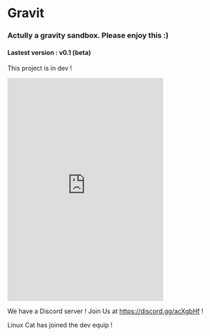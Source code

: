 # Gravit
### Actully a gravity sandbox. Please enjoy this :)

#### Lastest version : v0.1 (beta)


This project is in dev !

<iframe src="https://discordapp.com/widget?id=657510572119687169&theme=dark" width="350" height="500" allowtransparency="true" frameborder="0">There's a problem... </iframe>

We have a Discord server ! Join Us at https://discord.gg/acXgbHf !

Linux Cat has joined the dev equip !

